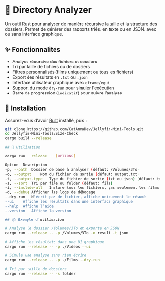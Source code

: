 # 📂 Directory Analyzer

Un outil Rust pour analyser de manière récursive la taille et la structure des dossiers. Permet de générer des rapports triés, en texte ou en JSON, avec ou sans interface graphique.

## ✨ Fonctionnalités

- Analyse récursive des fichiers et dossiers
- Tri par taille de fichiers ou de dossiers
- Filtres personnalisés (films uniquement ou tous les fichiers)
- Export des résultats en `.txt` ou `.json`
- Interface utilisateur graphique avec `eframe/egui`
- Support du mode `dry-run` pour simuler l'exécution
- Barre de progression (`indicatif`) pour suivre l’analyse

## 🚀 Installation

Assurez-vous d’avoir [Rust](https://www.rust-lang.org/tools/install) installé, puis :

```bash
git clone https://github.com/CatAnnaDev/Jellyfin-Mini-Tools.git
cd Jellyfin-Mini-Tools/Size-Check
cargo build --release

## 🧪 Utilisation

cargo run --release -- [OPTIONS]

Option	Description
-p, --path	Dossier de base à analyser (défaut: /Volumes/3To)
-o, --output	Nom du fichier de sortie (défaut: output.txt)
-t, --output-type	Type du fichier de sortie (txt ou json) (défaut: txt)
-s, --sort	Tri par file ou folder (défaut: file)
-i, --include-all	Inclure tous les fichiers, pas seulement les films (.mp4, .mkv, etc.)
-d, --debug	Afficher les logs de débogage
--dry-run	N'écrit pas de fichier, affiche uniquement le résumé
--ui	Affiche les résultats dans une interface graphique
--help	Affiche l’aide
--version	Affiche la version

## 📦 Exemple d'utilisation

# Analyse le dossier /Volumes/3To et exporte en JSON
cargo run --release -- -p /Volumes/3To -o result -t json

# Affiche les résultats dans une UI graphique
cargo run --release -- -p ./Videos --ui

# Simule une analyse sans rien écrire
cargo run --release -- -p ./Films --dry-run

# Tri par taille de dossiers
cargo run --release -- -s folder
